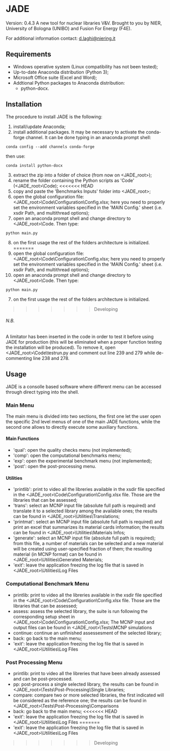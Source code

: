 # JADE
Version: 0.4.3
A new tool for nuclear libraries V&V.
Brought to you by NIER, University of Bologna (UNIBO) and Fusion For Energy (F4E).

For additional information contact: d.laghi@niering.it

## Requirements
- Windows operative system (Linux compatibility has not been tested);
- Up-to-date Anaconda distribution (Python 3);
- Microsoft Office suite (Excel and Word);
- Addtional Python packages to Anaconda distribution:
  - python-docx.

## Installation
The procedure to install JADE is the following:
1) install/update Anaconda;
2) install additional packages. It may be necessary to activate the conda-forge channel. It can be done typing in an anaconda prompt shell:
  ```
  conda config --add channels conda-forge
  ```
  then use:
  ```
  conda install python-docx
  ```
3) extract the zip into a folder of choice (from now on <JADE_root>);
4) rename the folder containing the Python scripts as 'Code' (<JADE_root>\Code);
<<<<<<< HEAD
5) copy and paste the 'Benchmarks Inputs' folder into <JADE_root>;
6) open the global configuration file: <JADE_root>\Code\Configuration\Config.xlsx; here you need to properly set the environment variables specified in the 'MAIN Config.' sheet (i.e. xsdir Path, and multithread options);
7) open an anaconda prompt shell and change directory to <JADE_root>\Code. Then type:
  ```
  python main.py
  ```
8) on the first usage the rest of the folders architecture is initialized.
=======
5) open the global configuration file: <JADE_root>\Code\Configuration\Config.xlsx; here you need to properly set the environment variables specified in the 'MAIN Config.' sheet (i.e. xsdir Path, and multithread options);
6) open an anaconda prompt shell and change directory to <JADE_root>\Code. Then type:
  ```
  python main.py
  ```
7) on the first usage the rest of the folders architecture is initialized.
>>>>>>> Developing

###### N.B.
A limitator has been inserted in the code in order to test it before using JADE for production (this will be eliminated when a proper function testing the installation will be produced). To remove it, open <JADE_root>\Code\testrun.py and comment out line 239 and 279 while de-commenting line 238 and 278.

## Usage
JADE is a consolle based software where different menu can be accessed through direct typing into the shell.
### Main Menu
The main menu is divided into two sections, the first one let the user open the specific 2nd level menus of one of the main JADE functions, while the second one allows to directly execute some auxiliary functions.
#### Main Functions
- 'qual': open the quality checks menu (not implemented);
- 'comp': open the computational benchmarks menu;
- 'exp': open the experimental benchmark menu (not implemented);
- 'post': open the post-processing menu.
#### Utilities
- 'printlib': print to video all the libreries available in the xsdir file specified in the <JADE_root>\Code\Configuration\Config.xlsx file. Those are the libraries that can be assessed;
- 'trans': select an MCNP input file (absolute full path is required) and translate it to a selected library among the available ones; the results can be found in <JADE_root>\Utilities\Translations;
- 'printmat': select an MCNP input file (absolute full path is required) and print an excel that summarizes its material cards information; the results can be found in <JADE_root>\Utilities\Materials Infos;
- 'generate': select an MCNP input file (absolute full path is required); from this file, a number of materials can be selected and a new material will be created using user-specified fraction of them; the resulting material (in MCNP format) can be found in <JADE_root>\Utilities\Generated Materials;
- 'exit': leave the application freezing the log file that is saved in <JADE_root>\Utilities\Log Files
### Computational Benchmark Menu
- printlib: print to video all the libreries available in the xsdir file specified in the <JADE_root>\Code\Configuration\Config.xlsx file. Those are the libraries that can be assessed;
- assess: assess the selected library, the suite is run following the corresponding setup sheet in <JADE_root>\Code\Configuration\Config.xlsx; The MCNP input and output files can be found in <JADE_root>\Tests\MCNP simulations
- continue: continue an unfinished assessesment of the selected library;
- back: go back to the main menu;
- 'exit': leave the application freezing the log file that is saved in <JADE_root>\Utilities\Log Files
### Post Processing Menu
- printlib: print to video all the libreries that have been already assessed and can be post-processed.
- pp: post-process a single selected library, the results can be found in <JADE_root>\Tests\Post-Processing\Single Libraries;
- compare: compare two or more selected libraries, the first indicated will be considered as the reference one; the results can be found in <JADE_root>\Tests\Post-Processing\Comparisons
- back: go back to the main menu;
<<<<<<< HEAD
- 'exit': leave the application freezing the log file that is saved in <JADE_root>\Utilities\Log Files
=======
- 'exit': leave the application freezing the log file that is saved in <JADE_root>\Utilities\Log Files
>>>>>>> Developing
